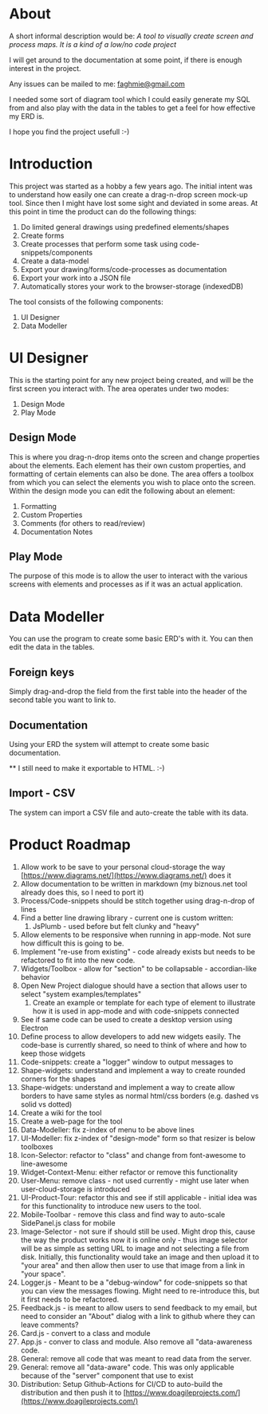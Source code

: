 # About
A short informal description would be: *A tool to visually create screen and process maps. It is a kind of a low/no code project*

I will get around to the documentation at some point, if there is enough interest in the project.

Any issues can be mailed to me: faghmie@gmail.com

I needed some sort of diagram tool which I could easily generate my SQL from and also play with the data in the tables to get a feel for how effective my ERD is.

I hope you find the project usefull :-)


# Introduction 

This project was started as a hobby a few years ago. The initial intent was to understand how easily one can create a drag-n-drop screen mock-up tool. Since then I might have lost some sight and deviated in some areas. At this point in time the product can do the following things:
1. Do limited general drawings using predefined elements/shapes
2. Create forms
3. Create processes that perform some task using code-snippets/components
4. Create a data-model
5. Export your drawing/forms/code-processes as documentation
6. Export your work into a JSON file
7. Automatically stores your work to the browser-storage (indexedDB)


The tool consists of the following components:
1. UI Designer
2. Data Modeller

# UI Designer

This is the starting point for any new project being created, and will be the first screen you interact with. The area operates under two modes:
1. Design Mode
2. Play Mode

## Design Mode
This is where you drag-n-drop items onto the screen and change properties about the elements. Each element has their own custom properties, and formatting of certain elements can also be done. The area offers a toolbox from which you can select the elements you wish to place onto the screen. Within the design mode you can edit the following about an element:
1. Formatting
2. Custom Properties
3. Comments (for others to read/review)
4. Documentation Notes

## Play Mode
The purpose of this mode is to allow the user to interact with the various screens with elements and processes as if it was an actual application.


# Data Modeller

You can use the program to create some basic ERD's with it.
You can then edit the data in the tables.

## Foreign keys

Simply drag-and-drop the field from the first table into the header
of the second table you want to link to.

## Documentation

Using your ERD the system will attempt to create some basic documentation.

** I still need to make it exportable to HTML. :-)


## Import - CSV

The system can import a CSV file and auto-create the table with its data.

# Product Roadmap

1. Allow work to be save to your personal cloud-storage the way [https://www.diagrams.net/](https://www.diagrams.net/) does it
2. Allow documentation to be written in markdown (my biznous.net tool already does this, so I need to port it)
3. Process/Code-snippets should be stitch together using drag-n-drop of lines
4. Find a better line drawing library - current one is custom written:
   1. JsPlumb - used before but felt clunky and "heavy"
5. Allow elements to be responsive when running in app-mode. Not sure how difficult this is going to be.
6. Implement "re-use from existing" - code already exists but needs to be refactored to fit into the new code.
7. Widgets/Toolbox - allow for "section" to be collapsable - accordian-like behavior
8. Open New Project dialogue should have a section that allows user to select "system examples/templates"
   1. Create an example or template for each type of element to illustrate how it is used in app-mode and with code-snippets connected
9. See if same code can be used to create a desktop version using Electron
10. Define process to allow developers to add new widgets easily. The code-base is currently shared, so need to think of where and how to keep those widgets
11. Code-snippets: create a "logger" window to output messages to
12. Shape-widgets: understand and implement a way to create rounded corners for the shapes 
13. Shape-widgets: understand and implement a way to create allow borders to have same styles as normal html/css borders (e.g. dashed vs solid vs dotted)
14. Create a wiki for the tool
15. Create a web-page for the tool
16. Data-Modeller: fix z-index of menu to be above lines
17. UI-Modeller: fix z-index of "design-mode" form so that resizer is below toolboxes
18. Icon-Selector: refactor to "class" and change from font-awesome to line-awesome
19. Widget-Context-Menu: either refactor or remove this functionality
20. User-Menu: remove class - not used currently - might use later when user-cloud-storage is introduced
21. UI-Product-Tour: refactor this and see if still applicable - initial idea was for this functionality to introduce new users to the tool.
22. Mobile-Toolbar - remove this class and find way to auto-scale SidePanel.js class for mobile
23. Image-Selector - not sure if should still be used. Might drop this, cause the way the product works now it is online only - thus image selector will be as simple as setting URL to image and not selecting a file from disk. Initially, this functionality would take an image and then upload it to "your area" and then allow then user to use that image from a link in "your space".
24. Logger.js - Meant to be a "debug-window" for code-snippets so that you can view the messages flowing. Might need to re-introduce this, but it first needs to be refactored.
25. Feedback.js - is meant to allow users to send feedback to my email, but need to consider an "About" dialog with a link to github where they can leave comments?
26. Card.js - convert to a class and module
27. App.js - conver to class and module. Also remove all "data-awareness code.
28. General: remove all code that was meant to read data from the server.
29. General: remove all "data-aware" code. This was only applicable because of the "server" component that use to exist
30. Distribution: Setup Github-Actions for CI/CD to auto-build the distribution and then push it to [https://www.doagileprojects.com/](https://www.doagileprojects.com/)
    
